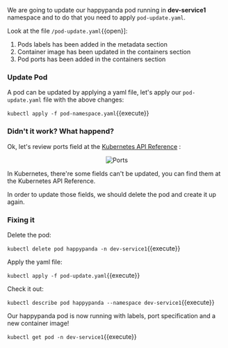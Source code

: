 We are going to update our happypanda pod running in **dev-service1** namespace and to do that you need to apply ```pod-update.yaml```.

Look at the file `/pod-update.yaml`{{open}]:

1. Pods labels has been added in the metadata section
2. Container image has been updated in the containers section 
3. Pod ports has been added in the containers section


### Update Pod 

A pod can be updated by applying a yaml file, let's apply our ```pod-update.yaml``` file with the above changes:

`kubectl apply -f pod-namespace.yaml`{{execute}}


### Didn't it work? What happend?

Ok, let's review ports field at the [Kubernetes API Reference](https://kubernetes.io/docs/reference/generated/kubernetes-api/v1.10/#container-v1-core) :

<p style="text-align:center;"><img src="/andresguisado/courses/kubernetes-basic-concepts/pods/assets/ports.png" alt="Ports"></p>


In Kubernetes, there're some fields can't be updated, you can find them at the Kubernetes API Reference.

In order to update those fields, we should delete the pod and create it up again.

### Fixing it 

Delete the pod:

`kubectl delete pod happypanda -n dev-service1`{{execute}}

Apply the yaml file:

`kubectl apply -f pod-update.yaml`{{execute}}

Check it out:

`kubectl describe pod happypanda --namespace dev-service1`{{execute}}

Our happypanda pod is now running with labels, port specification and a new container image!

`kubectl get pod -n dev-service1`{{execute}}

